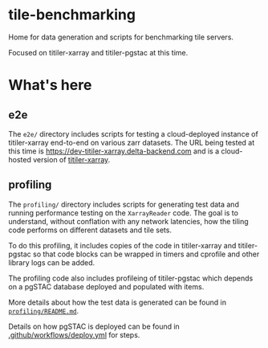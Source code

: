 # tile-benchmarking

Home for data generation and scripts for benchmarking tile servers. 

Focused on titiler-xarray and titiler-pgstac at this time.

# What's here

## e2e

The `e2e/` directory includes scripts for testing a cloud-deployed instance of titiler-xarray end-to-end on various zarr datasets. The URL being tested at this time is https://dev-titiler-xarray.delta-backend.com and is a cloud-hosted version of [titiler-xarray](https://github.com/developmentseed/titiler-xarray).

## profiling

The `profiling/` directory includes scripts for generating test data and running performance testing on the `XarrayReader` code. The goal is to understand, without conflation with any network latencies, how the tiling code performs on different datasets and tile sets.

To do this profiling, it includes copies of the code in titiler-xarray and titiler-pgstac so that code blocks can be wrapped in timers and cprofile and other library logs can be added.

The profiling code also includes profileing of titiler-pgstac which depends on a pgSTAC database deployed and populated with items.

More details about how the test data is generated can be found in [`profiling/README.md`](./profiling/README.md).

Details on how pgSTAC is deployed can be found in [.github/workflows/deploy.yml](.github/workflows/deploy.yml) for steps.
